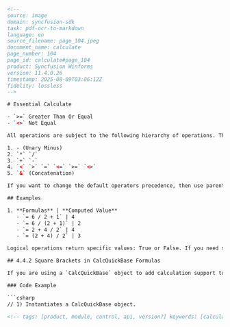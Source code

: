 ```html
<!-- 
source: image
domain: syncfusion-sdk
task: pdf-ocr-to-markdown
language: en
source_filename: page_104.jpeg
document_name: calculate
page_number: 104
page_id: calculate#page_104
product: Syncfusion Winforms
version: 11.4.0.26
timestamp: 2025-08-09T03:06:12Z
fidelity: lossless
-->

# Essential Calculate

- `>=` Greater Than Or Equal
- `<>` Not Equal

All operations are subject to the following hierarchy of operations. The level 1 operations are done first, followed by level 2, and so on. Within the same level, the operations are performed from left to right in the order in which they are encountered during the parsing of the formula.

1. - (Unary Minus)
2. `*` `/`
3. `+` `-`
4. `<` `>` `=` `<=` `>=` `<>`
5. `&` (Concatenation)

If you want to change the default operators precedence, then use parentheses to explicitly indicate the operation order.

## Examples

1. **Formulas** | **Computed Value**
   - `= 6 / 2 + 1` | 4
   - `= 6 / (2 + 1)` | 2
   - `= 2 + 4 / 2` | 4
   - `= (2 + 4) / 2` | 3

Logical operations return specific values: True or False. If you need specific numerical values associated with any logical expression, then use the logical expression as the first argument in the Formula Library IF-function, with the second argument being the numerical value of True and the third argument being the numerical value of False. If you use a well-formed logical expression in a larger calculation, True evaluates to numerical 1 and False evaluates to numerical 0 for use in the calculations.

## 4.4.2 Square Brackets in CalcQuickBase Formulas

If you are using a `CalcQuickBase` object to add calculation support to your business object, then you must use strings as indexers on the CalcQuickBase instance to get and set values. These strings are referred to as the value's Name. If you need to use a Name in a formula, then you should enclose the string within brackets, `[ ]`. In step three of the code below, four names A, B, C, and D are registered. Notice that the formula entered in step two uses the values from A and B by enclosing these names in brackets.

### Code Example

```csharp
// 1) Instantiates a CalcQuickBase object.
```
```html
<!-- tags: [product, module, control, api, version?] keywords: [calculate, operations, precedence, operators, logical operations, truth values, calcquickbase, square brackets, indexer strings, formula library, if function, true, false, numerical evaluation, business object, syncfusion winforms] -->
```